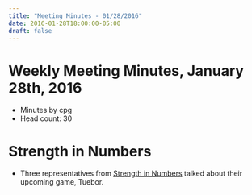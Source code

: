 ```yaml
---
title: "Meeting Minutes - 01/28/2016"
date: 2016-01-28T18:00:00-05:00
draft: false
---
```


# Weekly Meeting Minutes, January 28th, 2016

- Minutes by cpg
- Head count: 30

# Strength in Numbers

- Three representatives from [Strength in Numbers](http://strengthstudios.org/) talked about their upcoming game, Tuebor.
